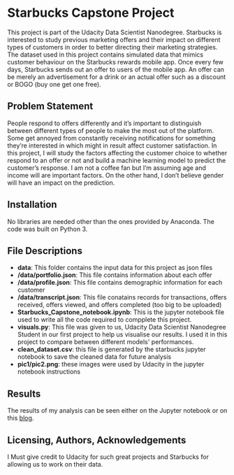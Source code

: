 # Starbucks Capstone Project
This project is part of the Udacity Data Scientist Nanodegree. Starbucks is interested to study previous marketing offers and their impact on different types of customers in order to better directing their marketing strategies. The dataset used in this project contains simulated data that mimics customer behaviour on the Starbucks rewards mobile app. Once every few days, Starbucks sends out an offer to users of the mobile app. An offer can be merely an advertisement for a drink or an actual offer such as a discount or BOGO (buy one get one free). 

## Problem Statement
People respond to offers differently and it’s important to distinguish between different types of people to make the most out of the platform. Some get annoyed from constantly receiving notifications for something they’re interested in which might in result affect customer satisfaction. In this project, I will study the factors affecting the customer choice to whether respond to an offer or not and build a machine learning model to predict the customer’s response. I am not a coffee fan but I’m assuming age and income will are important factors. On the other hand, I don’t believe gender will have an impact on the prediction.


## Installation
No libraries are needed other than the ones provided by Anaconda. The code was built on Python 3.

## File Descriptions
* **data**: This folder contains the input data for this project as json files
* **/data/portfolio.json**: This file contains information about each offer
* **/data/profile.json**: This file contains demographic information for each customer
* **/data/transcript.json**: This file conatains records for transactions, offers received, offers viewed, and offers completed (too big to be uploaded)
* **Starbucks_Capstone_notebook.ipynb**: This is the jupyter notebook file used to write all the code required to compplete this project.
* **visuals.py**: This file was given to us, Udacity Data Scientist Nanodegree Student in our first project to help us visualise our results. I used it in this project to compare between different models' performances.
* **clean_dataset.csv**: this file is generated by the starbucks jupyter notebook to save the cleaned data for future analysis
* **pic1/pic2.png**: these images were used by Udacity in the jupyter notebook instructions


## Results
The results of my analysis can be seen either on the Jupyter notebook or on this [blog](https://asunaidi.github.io/starbucks-capstone-project/).

## Licensing, Authors, Acknowledgements
I Must give credit to Udacity for such great projects and Starbucks for allowing us to work on their data.

